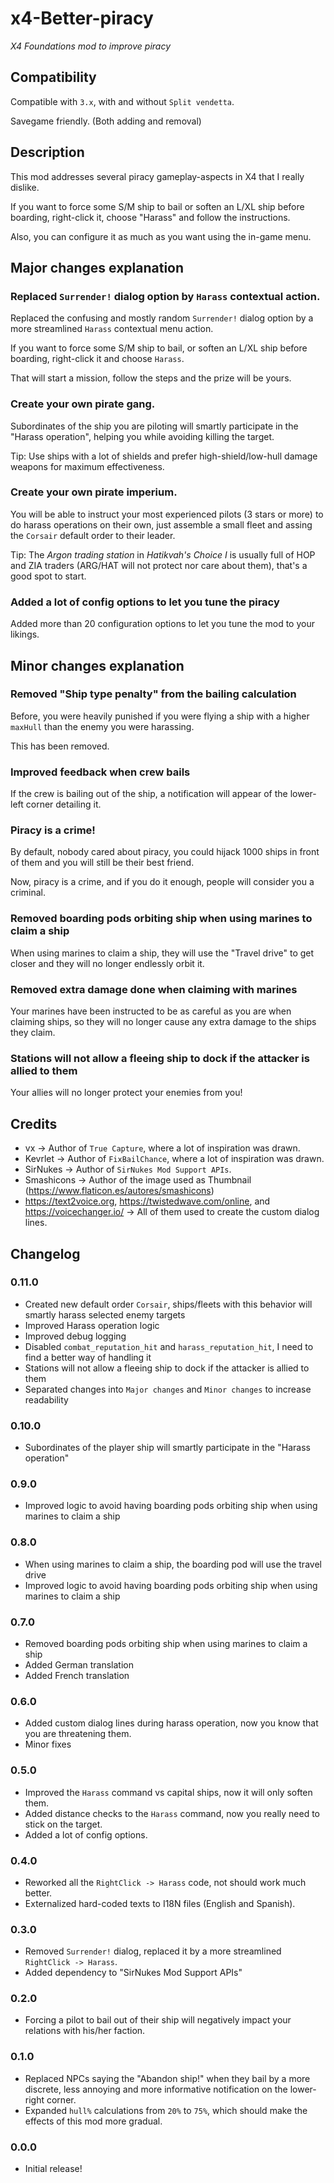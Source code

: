 # x4-Better-piracy
_X4 Foundations mod to improve piracy_

## Compatibility
Compatible with `3.x`, with and without `Split vendetta`.

Savegame friendly. (Both adding and removal)

## Description
This mod addresses several piracy gameplay-aspects in X4 that I really dislike.

If you want to force some S/M ship to bail or soften an L/XL ship before boarding, right-click it, choose "Harass" and follow the instructions.

Also, you can configure it as much as you want using the in-game menu.

## Major changes explanation

### Replaced `Surrender!` dialog option by `Harass` contextual action.
Replaced the confusing and mostly random `Surrender!` dialog option by a more streamlined `Harass` contextual menu action.

If you want to force some S/M ship to bail, or soften an L/XL ship before boarding, right-click it and choose `Harass`.

That will start a mission, follow the steps and the prize will be yours.

### Create your own pirate gang.
Subordinates of the ship you are piloting will smartly participate in the "Harass operation", helping you while avoiding killing the target.

Tip: Use ships with a lot of shields and prefer high-shield/low-hull damage weapons for maximum effectiveness.

### Create your own pirate imperium.
You will be able to instruct your most experienced pilots (3 stars or more) to do harass operations on their own, just assemble a small fleet and assing the `Corsair` default order to their leader.

Tip: The _Argon trading station_ in _Hatikvah's Choice I_ is usually full of HOP and ZIA traders (ARG/HAT will not protect nor care about them), that's a good spot to start.

### Added a lot of config options to let you tune the piracy
Added more than 20 configuration options to let you tune the mod to your likings.

## Minor changes explanation

### Removed "Ship type penalty" from the bailing calculation
Before, you were heavily punished if you were flying a ship with a higher `maxHull` than the enemy you were harassing.

This has been removed.

### Improved feedback when crew bails
If the crew is bailing out of the ship, a notification will appear of the lower-left corner detailing it.

### Piracy is a crime!
By default, nobody cared about piracy, you could hijack 1000 ships in front of them and you will still be their best friend.

Now, piracy is a crime, and if you do it enough, people will consider you a criminal.

### Removed boarding pods orbiting ship when using marines to claim a ship
When using marines to claim a ship, they will use the "Travel drive" to get closer and they will no longer endlessly orbit it.

### Removed extra damage done when claiming with marines
Your marines have been instructed to be as careful as you are when claiming ships, so they will no longer cause any extra damage to the ships they claim.

### Stations will not allow a fleeing ship to dock if the attacker is allied to them
Your allies will no longer protect your enemies from you!

## Credits
 - vx -> Author of `True Capture`, where a lot of inspiration was drawn.
 - Kevrlet -> Author of `FixBailChance`, where a lot of inspiration was drawn.
 - SirNukes -> Author of `SirNukes Mod Support APIs`.
 - Smashicons -> Author of the image used as Thumbnail (https://www.flaticon.es/autores/smashicons)
 - https://text2voice.org, https://twistedwave.com/online, and https://voicechanger.io/ -> All of them used to create the custom dialog lines.

## Changelog
### 0.11.0
 - Created new default order `Corsair`, ships/fleets with this behavior will smartly harass selected enemy targets
 - Improved Harass operation logic
 - Improved debug logging
 - Disabled `combat_reputation_hit` and `harass_reputation_hit`, I need to find a better way of handling it
 - Stations will not allow a fleeing ship to dock if the attacker is allied to them
 - Separated changes into `Major changes` and `Minor changes` to increase readability
### 0.10.0
 - Subordinates of the player ship will smartly participate in the "Harass operation"
### 0.9.0
 - Improved logic to avoid having boarding pods orbiting ship when using marines to claim a ship
### 0.8.0
 - When using marines to claim a ship, the boarding pod will use the travel drive
 - Improved logic to avoid having boarding pods orbiting ship when using marines to claim a ship
### 0.7.0
 - Removed boarding pods orbiting ship when using marines to claim a ship
 - Added German translation
 - Added French translation
### 0.6.0
 - Added custom dialog lines during harass operation, now you know that you are threatening them.
 - Minor fixes
### 0.5.0
 - Improved the `Harass` command vs capital ships, now it will only soften them.
 - Added distance checks to the `Harass` command, now you really need to stick on the target.
 - Added a lot of config options.
### 0.4.0
 - Reworked all the `RightClick -> Harass` code, not should work much better.
 - Externalized hard-coded texts to I18N files (English and Spanish).
### 0.3.0
 - Removed `Surrender!` dialog, replaced it by a more streamlined `RightClick -> Harass`.
 - Added dependency to "SirNukes Mod Support APIs"
### 0.2.0
 - Forcing a pilot to bail out of their ship will negatively impact your relations with his/her faction.
### 0.1.0
 - Replaced NPCs saying the "Abandon ship!" when they bail by a more discrete, less annoying and more informative notification on the lower-right corner.
 - Expanded `hull%` calculations from `20%` to `75%`, which should make the effects of this mod more gradual.
### 0.0.0
 - Initial release!
